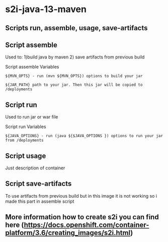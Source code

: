 # s2i-java-13-maven

## Scripts run, assemble, usage, save-artifacts


##  Script assemble
Used to:
1)build java by maven
2) save artifacts from previous build

Script assemble Variables
```
${MVN_OPTS} - run (mvn ${MVN_OPTS}) options to build your jar

${JAR_PATH} path to your jar. Then this jar will be copied to /deployments
```

##  Script run 
Used to run jar or war file 

Script run Variables	
```
${JAVA_OPTIONS} - run (java ${$JAVA_OPTIONS }) options to run your jar from /deployments
```

##  Script usage 
Just description of container


##  Script save-artifacts 
To use artifacts from previous build but in this image it is not working so i made this part in assemble script

## More information how to create s2i you can find here (https://docs.openshift.com/container-platform/3.6/creating_images/s2i.html)